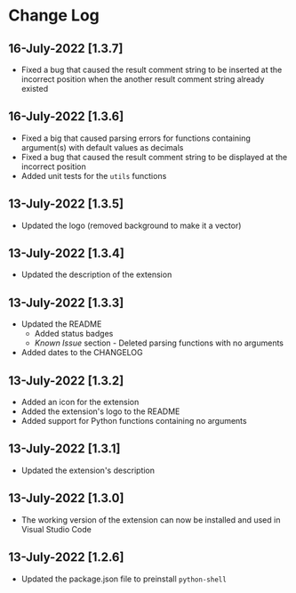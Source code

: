 # Change Log

## 16-July-2022 [1.3.7]
- Fixed a bug that caused the result comment string to be inserted at the incorrect position when the another result comment string already existed

## 16-July-2022 [1.3.6]
- Fixed a big that caused parsing errors for functions containing argument(s) with default values as decimals
- Fixed a bug that caused the result comment string to be displayed at the incorrect position
- Added unit tests for the `utils` functions

## 13-July-2022 [1.3.5]
- Updated the logo (removed background to make it a vector)
  
## 13-July-2022 [1.3.4]
- Updated the description of the extension

## 13-July-2022 [1.3.3]
- Updated the README
  - Added status badges
  - *Known Issue* section - Deleted parsing functions with no arguments
- Added dates to the CHANGELOG

## 13-July-2022 [1.3.2]
- Added an icon for the extension
- Added the extension's logo to the README
- Added support for Python functions containing no arguments
  
## 13-July-2022 [1.3.1]
- Updated the extension's description

## 13-July-2022 [1.3.0]
- The working version of the extension can now be installed and used in Visual Studio Code
  
## 13-July-2022 [1.2.6]
- Updated the package.json file to preinstall `python-shell`

<!-- 
## 13-July-2022 [1.2.5]
- Changed the `python-shell` import statement

## 13-July-2022 [1.2.4]
- Removed the *node_modules* folder
- Updated the *package.json* file

## 13-July-2022 [1.2.3]
- Included the *node_modules* folder

## 13-July-2022 [1.2.2]
- Removed the `python-shell` not installed prompt and various unnecessary log statements

## 13-July-2022 [1.2.1]
- Added a prompt if `python-shell` is not installed
  - The *install* button creates a new terminal and runs `npm install python-shell` to install the package

## 12-July-2022 [1.2.0]
- Updated extension description
- Added `python-shell` as a dependency in *package.json*

## 12-July-2022 [1.0.0]
- Initial release -->